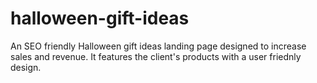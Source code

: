 # halloween-gift-ideas
An SEO friendly Halloween gift ideas landing page designed to increase sales and revenue. It features the client's products with a user friednly design.
